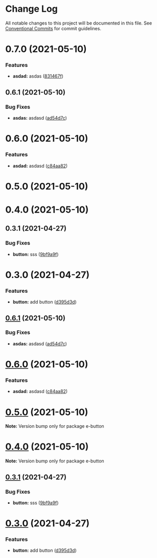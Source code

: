 # Change Log

All notable changes to this project will be documented in this file.
See [Conventional Commits](https://conventionalcommits.org) for commit guidelines.

# 0.7.0 (2021-05-10)


### Features

* **asdad:** asdas ([831467f](https://github.com/DevinWell1ee/lerna-ui/commit/831467f49cc097d886436799799c1de9a6a1d5e8))



## 0.6.1 (2021-05-10)


### Bug Fixes

* **asdas:** asdasd ([ad54d7c](https://github.com/DevinWell1ee/lerna-ui/commit/ad54d7c06e449e1b800ac21f4f441d803d1c0cd6))



# 0.6.0 (2021-05-10)


### Features

* **asdad:** asdasd ([c84aa82](https://github.com/DevinWell1ee/lerna-ui/commit/c84aa82ee106687eb98c87d03a569ac2f423e9e9))



# 0.5.0 (2021-05-10)



# 0.4.0 (2021-05-10)



## 0.3.1 (2021-04-27)


### Bug Fixes

* **button:** sss ([9bf9a9f](https://github.com/DevinWell1ee/lerna-ui/commit/9bf9a9fe95f7adfbf54db716f40ce637b95bacea))



# 0.3.0 (2021-04-27)


### Features

* **button:** add button ([d395d3d](https://github.com/DevinWell1ee/lerna-ui/commit/d395d3da8fe7026848fe8198eb08c719218953f2))





## [0.6.1](https://github.com/DevinWell1ee/lerna-ui/compare/v0.6.0...v0.6.1) (2021-05-10)


### Bug Fixes

* **asdas:** asdasd ([ad54d7c](https://github.com/DevinWell1ee/lerna-ui/commit/ad54d7c06e449e1b800ac21f4f441d803d1c0cd6))





# [0.6.0](https://github.com/DevinWell1ee/lerna-ui/compare/v0.5.0...v0.6.0) (2021-05-10)


### Features

* **asdad:** asdasd ([c84aa82](https://github.com/DevinWell1ee/lerna-ui/commit/c84aa82ee106687eb98c87d03a569ac2f423e9e9))





# [0.5.0](https://github.com/DevinWell1ee/lerna-ui/compare/v0.4.0...v0.5.0) (2021-05-10)

**Note:** Version bump only for package e-button





# [0.4.0](https://github.com/DevinWell1ee/lerna-ui/compare/v0.3.2...v0.4.0) (2021-05-10)

**Note:** Version bump only for package e-button





## [0.3.1](https://github.com/DevinWell1ee/lerna-ui/compare/v0.3.0...v0.3.1) (2021-04-27)


### Bug Fixes

* **button:** sss ([9bf9a9f](https://github.com/DevinWell1ee/lerna-ui/commit/9bf9a9fe95f7adfbf54db716f40ce637b95bacea))





# [0.3.0](https://github.com/DevinWell1ee/lerna-ui/compare/v0.2.0...v0.3.0) (2021-04-27)


### Features

* **button:** add button ([d395d3d](https://github.com/DevinWell1ee/lerna-ui/commit/d395d3da8fe7026848fe8198eb08c719218953f2))
